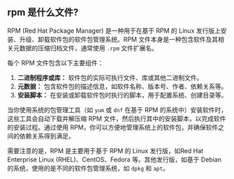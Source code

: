 ## rpm 是什么文件?

RPM (Red Hat Package Manager) 是一种用于在基于 RPM 的 Linux 发行版上安装、升级、卸载软件包的软件包管理系统。RPM 文件本身是一种包含软件及其相关元数据的压缩归档文件，通常使用 `.rpm` 文件扩展名。

每个 RPM 文件包含以下主要组件：

1. **二进制程序或库：** 软件包的实际可执行文件、库或其他二进制文件。
2. **元数据：** 包含软件包的描述信息，如软件名称、版本号、作者、依赖关系等。
3. **安装脚本：** 在安装或卸载软件包时执行的脚本，用于配置系统、创建目录等。

当你使用系统的包管理工具（如 `yum` 或 `dnf` 在基于 RPM 的系统中）安装软件时，这些工具会自动下载并解压缩 RPM 文件，然后执行其中的安装脚本，以完成软件的安装过程。通过使用 RPM，你可以方便地管理系统上的软件包，并确保软件之间的依赖关系得到满足。

需要注意的是，RPM 是主要用于基于 RPM 的 Linux 发行版，如Red Hat Enterprise Linux (RHEL)、CentOS、Fedora 等。其他发行版，如基于 Debian 的系统，使用的是不同的软件包管理系统，如 `dpkg` 和 `apt`。
